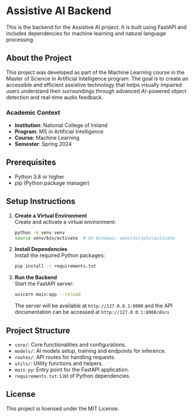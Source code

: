 # Assistive AI Backend

This is the backend for the Assistive AI project. It is built using FastAPI and includes dependencies for machine learning and natural language processing.

## About the Project
This project was developed as part of the Machine Learning course in the Master of Science in Artificial Intelligence program. The goal is to create an accessible and efficient assistive technology that helps visually impaired users understand their surroundings through advanced AI-powered object detection and real-time audio feedback.

### Academic Context
- **Institution**: National College of Ireland
- **Program**: MS in Artificial Intelligence
- **Course**: Machine Learning
- **Semester**: Spring 2024

## Prerequisites

- Python 3.8 or higher
- pip (Python package manager)

## Setup Instructions
1. **Create a Virtual Environment**  
   Create and activate a virtual environment:
   ```bash
   python -m venv venv
   source venv/bin/activate  # On Windows: venv\Scripts\activate
   ```

2. **Install Dependencies**  
   Install the required Python packages:
   ```bash
   pip install -r requirements.txt
   ```

3. **Run the Backend**  
   Start the FastAPI server:
   ```bash
   uvicorn main:app --reload
   ```
    The server will be available at `http://127.0.0.1:8000` and the API documentation can be accessed at `http://127.0.0.1:8000/docs`

## Project Structure
- `core/`: Core functionalities and configurations.
- `models/`: AI models setup, training and endpoints for inference.
- `routes/`: API routes for handling requests.
- `utils/`: Utility functions and helpers.
- `main.py`: Entry point for the FastAPI application.
- `requirements.txt`: List of Python dependencies.


## License

This project is licensed under the MIT License.
